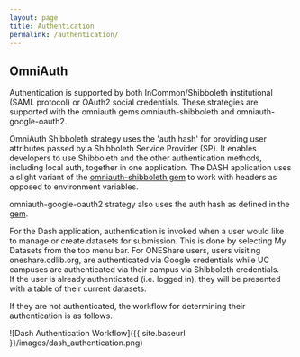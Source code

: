 ```yaml
---
layout: page
title: Authentication
permalink: /authentication/
---
```


## OmniAuth

Authentication is supported by both  InCommon/Shibboleth institutional (SAML protocol) or OAuth2 social credentials.  These strategies are supported with the omniauth gems omniauth-shibboleth and omniauth-google-oauth2.

OmniAuth Shibboleth strategy uses the 'auth hash' for providing user attributes passed by a Shibboleth Service Provider (SP). It enables developers to use Shibboleth and the other authentication methods, including local auth, together in one application.  The DASH application uses a slight variant of the [omniauth-shibboleth gem](https://bitbucket.org/cdl/omniauth-shibboleth) to work with headers as opposed to environment variables.

omniauth-google-oauth2 strategy also uses the auth hash as defined in the [gem](https://github.com/zquestz/omniauth-google-oauth2).

For the Dash application, authentication is invoked when a user would like to manage or create datasets for submission.  This is done by selecting My Datasets from the top menu bar.  For ONEShare users, users visiting oneshare.cdlib.org, are authenticated via Google credentials while UC campuses are authenticated via their campus via Shibboleth credentials.  
If the user is already authenticated (i.e. logged in), they will be presented with a table of their current datasets.

If they are not authenticated, the workflow for determining their authentication is as follows.

![Dash Authentication Workflow]({{ site.baseurl }}/images/dash_authentication.png)



